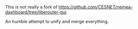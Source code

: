 This is not really a fork of https://github.com/CESNET/nemea-dashboard/tree/liberouter-gui.

An humble attempt to unify and merge everything.
